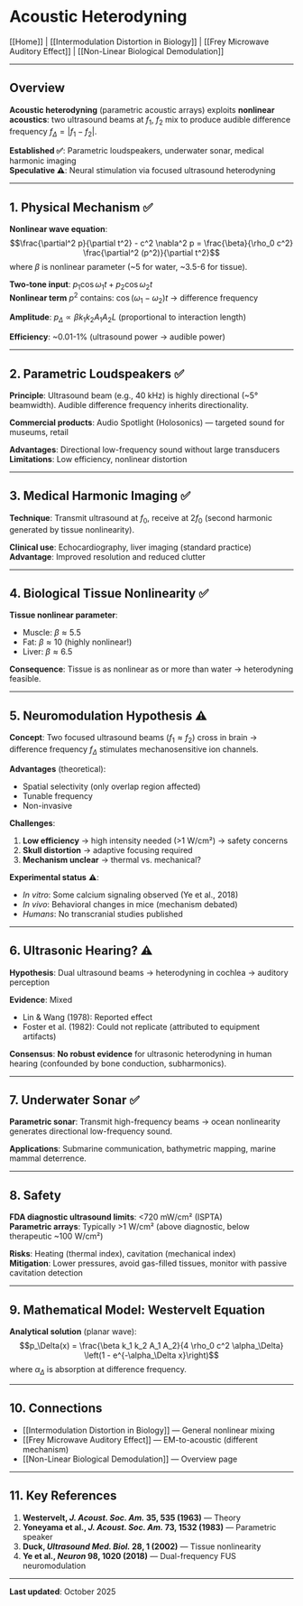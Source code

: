 # Acoustic Heterodyning

[[Home]] | [[Intermodulation Distortion in Biology]] | [[Frey Microwave Auditory Effect]] | [[Non-Linear Biological Demodulation]]

---

## Overview

**Acoustic heterodyning** (parametric acoustic arrays) exploits **nonlinear acoustics**: two ultrasound beams at $f_1$, $f_2$ mix to produce audible difference frequency $f_\Delta = |f_1 - f_2|$.

**Established ✅**: Parametric loudspeakers, underwater sonar, medical harmonic imaging  
**Speculative ⚠️**: Neural stimulation via focused ultrasound heterodyning

---

## 1. Physical Mechanism ✅

**Nonlinear wave equation**:
$$\frac{\partial^2 p}{\partial t^2} - c^2 \nabla^2 p = \frac{\beta}{\rho_0 c^2} \frac{\partial^2 (p^2)}{\partial t^2}$$
where $\beta$ is nonlinear parameter (~5 for water, ~3.5-6 for tissue).

**Two-tone input**: $p_1 \cos\omega_1 t + p_2 \cos\omega_2 t$  
**Nonlinear term** $p^2$ contains: $\cos(\omega_1 - \omega_2)t$ → difference frequency

**Amplitude**: $p_\Delta \propto \beta k_1 k_2 A_1 A_2 L$ (proportional to interaction length)

**Efficiency**: ~0.01-1% (ultrasound power → audible power)

---

## 2. Parametric Loudspeakers ✅

**Principle**: Ultrasound beam (e.g., 40 kHz) is highly directional (~5° beamwidth). Audible difference frequency inherits directionality.

**Commercial products**: Audio Spotlight (Holosonics) — targeted sound for museums, retail

**Advantages**: Directional low-frequency sound without large transducers  
**Limitations**: Low efficiency, nonlinear distortion

---

## 3. Medical Harmonic Imaging ✅

**Technique**: Transmit ultrasound at $f_0$, receive at $2f_0$ (second harmonic generated by tissue nonlinearity).

**Clinical use**: Echocardiography, liver imaging (standard practice)  
**Advantage**: Improved resolution and reduced clutter

---

## 4. Biological Tissue Nonlinearity ✅

**Tissue nonlinear parameter**:
- Muscle: $\beta \approx 5.5$  
- Fat: $\beta \approx 10$ (highly nonlinear!)  
- Liver: $\beta \approx 6.5$

**Consequence**: Tissue is as nonlinear as or more than water → heterodyning feasible.

---

## 5. Neuromodulation Hypothesis ⚠️

**Concept**: Two focused ultrasound beams ($f_1 \approx f_2$) cross in brain → difference frequency $f_\Delta$ stimulates mechanosensitive ion channels.

**Advantages** (theoretical):
- Spatial selectivity (only overlap region affected)  
- Tunable frequency  
- Non-invasive

**Challenges**:
1. **Low efficiency** → high intensity needed (>1 W/cm²) → safety concerns  
2. **Skull distortion** → adaptive focusing required  
3. **Mechanism unclear** → thermal vs. mechanical?

**Experimental status** ⚠️:
- *In vitro*: Some calcium signaling observed (Ye et al., 2018)  
- *In vivo*: Behavioral changes in mice (mechanism debated)  
- *Humans*: No transcranial studies published

---

## 6. Ultrasonic Hearing? ⚠️

**Hypothesis**: Dual ultrasound beams → heterodyning in cochlea → auditory perception

**Evidence**: Mixed  
- Lin & Wang (1978): Reported effect  
- Foster et al. (1982): Could not replicate (attributed to equipment artifacts)

**Consensus**: **No robust evidence** for ultrasonic heterodyning in human hearing (confounded by bone conduction, subharmonics).

---

## 7. Underwater Sonar ✅

**Parametric sonar**: Transmit high-frequency beams → ocean nonlinearity generates directional low-frequency sound.

**Applications**: Submarine communication, bathymetric mapping, marine mammal deterrence.

---

## 8. Safety

**FDA diagnostic ultrasound limits**: <720 mW/cm² (ISPTA)  
**Parametric arrays**: Typically >1 W/cm² (above diagnostic, below therapeutic ~100 W/cm²)

**Risks**: Heating (thermal index), cavitation (mechanical index)  
**Mitigation**: Lower pressures, avoid gas-filled tissues, monitor with passive cavitation detection

---

## 9. Mathematical Model: Westervelt Equation

**Analytical solution** (planar wave):
$$p_\Delta(x) = \frac{\beta k_1 k_2 A_1 A_2}{4 \rho_0 c^2 \alpha_\Delta} \left(1 - e^{-\alpha_\Delta x}\right)$$
where $\alpha_\Delta$ is absorption at difference frequency.

---

## 10. Connections

- [[Intermodulation Distortion in Biology]] — General nonlinear mixing  
- [[Frey Microwave Auditory Effect]] — EM-to-acoustic (different mechanism)  
- [[Non-Linear Biological Demodulation]] — Overview page

---

## 11. Key References

1. **Westervelt, *J. Acoust. Soc. Am.* 35, 535 (1963)** — Theory  
2. **Yoneyama et al., *J. Acoust. Soc. Am.* 73, 1532 (1983)** — Parametric speaker  
3. **Duck, *Ultrasound Med. Biol.* 28, 1 (2002)** — Tissue nonlinearity  
4. **Ye et al., *Neuron* 98, 1020 (2018)** — Dual-frequency FUS neuromodulation

---

**Last updated**: October 2025
